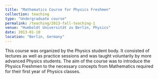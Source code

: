```yaml
---
title: "Mathematics Course for Physics Freshmen"
collection: teaching
type: "Undergraduate course"
permalink: /teaching/2013-fall-teaching-1
venue: "Humboldt Universität zu Berlin, Physics"
date: 2013-01-10
location: "Berlin, Germany"
---
```


This course was organized by the Physics student body. It consisted of lectures as well as practice sessions and was taught voluntarily by more advanced Physics students. The aim of the course was to introduce the Physics Freshmen to the necessary concepts from Mathematics required for their first year of Physics classes. 
